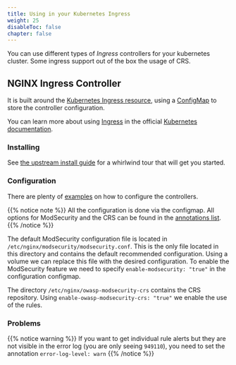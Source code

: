 ```yaml
---
title: Using in your Kubernetes Ingress
weight: 25
disableToc: false
chapter: false
---
```


You can use different types of _Ingress_ controllers for your kubernetes cluster. Some ingress support out of the box the usage of CRS.

## NGINX Ingress Controller

It is built around the [Kubernetes Ingress resource](https://kubernetes.io/docs/concepts/services-networking/ingress/), using a [ConfigMap](https://kubernetes.io/docs/concepts/configuration/configmap/) to store the controller configuration.

You can learn more about using [Ingress](http://kubernetes.io/docs/user-guide/ingress/) in the official [Kubernetes documentation](https://docs.k8s.io).

### Installing

See [the upstream install guide](https://github.com/kubernetes/ingress-nginx/blob/main/docs/deploy/index.md) for a whirlwind tour that will get you started.

### Configuration

There are plenty of [examples](https://github.com/kubernetes/ingress-nginx/tree/main/docs/examples) on how to configure the controllers.

{{% notice note %}}
All the configuration is done via the configmap. All options for ModSecurity and the CRS can be found in the [annotations list](https://github.com/kubernetes/ingress-nginx/blob/main/docs/user-guide/nginx-configuration/annotations.md#modsecurity).
{{% /notice %}}

The default ModSecurity configuration file is located in `/etc/nginx/modsecurity/modsecurity.conf`. This is the only file located in this directory and contains the default recommended configuration. Using a volume we can replace this file with the desired configuration. To enable the ModSecurity feature we need to specify `enable-modsecurity: "true"` in the configuration configmap.

The directory `/etc/nginx/owasp-modsecurity-crs` contains the CRS repository. Using `enable-owasp-modsecurity-crs: "true"` we enable the use of the rules.

### Problems

{{% notice warning %}}
If you want to get individual rule alerts but they are not visible in the error log (you are only seeing `949110`), you need to set the annotation `error-log-level: warn`
{{% /notice %}}
